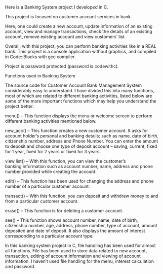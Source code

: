 Here is a Banking System project I developed in C.

This project is focused on customer account services in bank.

Here, one could create a new account, update information of an existing account, view and manage transactions, check the details of an existing account, remove existing account and view customers’ list.

Overall, with this project, you can perform banking activities like in a REAL bank. This project is a console application without graphics, and compiled in Code::Blocks with gcc compiler.

Project is password protected (password is codewithc). 

Functions used in Banking System

The source code for Customer Account Bank Management System considerably easy to understand. I have divided this into many functions, most of which are related to different banking activities, listed below are some of the more important functions which may help you understand the project better.

menu() – This function displays the menu or welcome screen to perform different banking activities mentioned below.

new_acc() – This function creates a new customer account. It asks for account holder’s personal and banking details; such as name, date of birth, citizenship number, address and Phone Number. You can enter the amount to deposit and choose one type of deposit account – saving, current, fixed for 1 year, fixed for 2 years or fixed for 3 years.

view list() – With this function, you can view the customer’s banking information such as account number, name, address and phone number provided while creating the account.

edit() – This function has been used for changing the address and phone number of a particular customer account.

transact() – With this function, you can deposit and withdraw money to and from a particular customer account.

erase() – This function is for deleting a customer account.

see() – This function shows account number, name, date of birth, citizenship number, age, address, phone number, type of account, amount deposited and date of deposit. It also displays the amount of interest corresponding to a particular account type.

In this banking system project in C, file handling has been used for almost all functions. File has been used to store data related to new account, transaction, editing of account information and viewing of account information. I haven’t used file handling for the menu, interest calculation and password.
